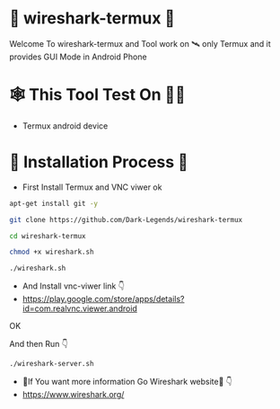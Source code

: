 # 🦈 wireshark-termux 🦈
Welcome To wireshark-termux and Tool work on 🛰 only Termux and it provides GUI Mode in Android Phone

# 🕸 This Tool Test On 👨‍💻
- Termux android device

# 🛑 Installation Process 🛑
- First Install Termux and VNC viwer ok
```bash
apt-get install git -y
```
```bash
git clone https://github.com/Dark-Legends/wireshark-termux
```

```bash
cd wireshark-termux
```
```bash
chmod +x wireshark.sh
```
```bash
./wireshark.sh
```
- And Install vnc-viwer link 👇
- https://play.google.com/store/apps/details?id=com.realvnc.viewer.android

OK 

And then Run 👇
```bash
./wireshark-server.sh
```

- 🛑If You want more information Go Wireshark website🛑 👇 
- https://www.wireshark.org/
